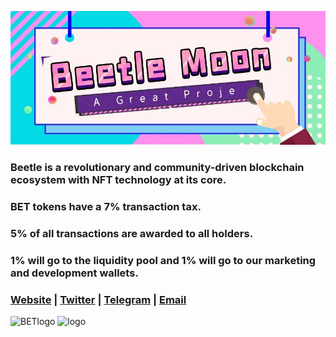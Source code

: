 ![Beetle Moon](https://github.com/BeetleSwap/LOGO/blob/main/Beetle%20logo/Beetle%20Moon.jpg)

### Beetle is a revolutionary and community-driven blockchain ecosystem with NFT technology at its core.
### BET tokens have a 7% transaction tax.
### 5% of all transactions are awarded to all holders.
### 1% will go to the liquidity pool and 1% will go to our marketing and development wallets.

### [Website](https://www.beetle.wiki) | [Twitter](https://twitter.com/Beetle_Swap) | [Telegram](http://t.me/BeetleMoon) | [Email](admin@beetle.wiki)
![BETlogo](https://user-images.githubusercontent.com/105938431/192532373-fb35d227-e1ab-43ef-9b74-310020a37ebe.png)
![logo](https://user-images.githubusercontent.com/105938431/193638852-c2a22cde-f4e1-4f5f-a399-9e086b4d62d1.png)
